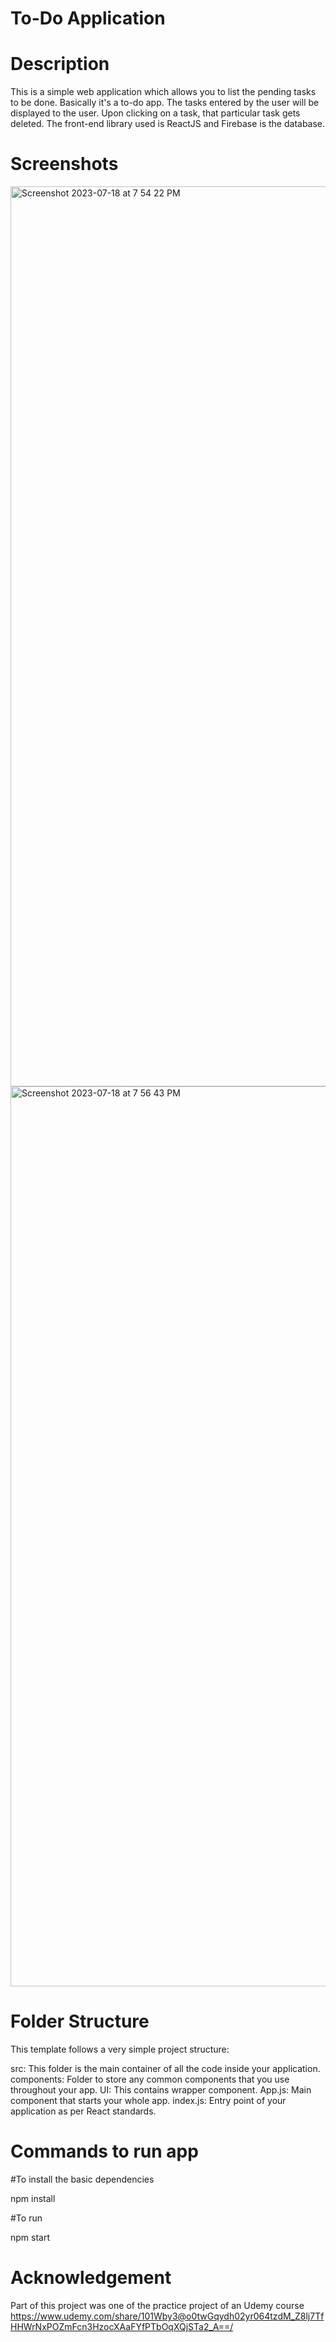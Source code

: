 # To-Do Application

# Description
This is a simple web application which allows you to list the pending tasks to be done. Basically it's a to-do app. The tasks entered by the user will be displayed to the user. Upon clicking on a task, that particular task gets deleted. The front-end library used is ReactJS and Firebase is the database.

# Screenshots
<img width="1440" alt="Screenshot 2023-07-18 at 7 54 22 PM" src="https://github.com/meghanaadiga7/To-Do-App/assets/106051990/82b7f722-4996-4d47-8baf-b2545d2064c1">

<img width="1440" alt="Screenshot 2023-07-18 at 7 56 43 PM" src="https://github.com/meghanaadiga7/To-Do-App/assets/106051990/91b35bd2-5db6-48ef-ad77-17f5d529697e">

# Folder Structure
This template follows a very simple project structure:

src: This folder is the main container of all the code inside your application. 
components: Folder to store any common components that you use throughout your app.
UI: This contains wrapper component.
App.js: Main component that starts your whole app.
index.js: Entry point of your application as per React standards.

# Commands to run app
#To install the basic dependencies

npm install

#To run

npm start

# Acknowledgement
Part of this project was one of the practice project of an Udemy course https://www.udemy.com/share/101Wby3@o0twGqydh02yr064tzdM_Z8lj7TfHHWrNxPOZmFcn3HzocXAaFYfPTbOqXQjSTa2_A==/
